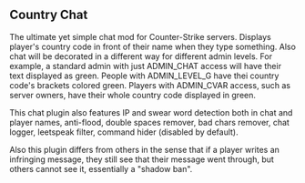 ## Country Chat

The ultimate yet simple chat mod for Counter-Strike servers. Displays player's country code in front of their name when they type something. Also chat will be decorated in a different way for different admin levels. For example, a standard admin with just ADMIN_CHAT access will have their text displayed as green. People with ADMIN_LEVEL_G have thei country code's brackets colored green. Players with ADMIN_CVAR access, such as server owners, have their whole country code displayed in green.

This chat plugin also features IP and swear word detection both in chat and player names, anti-flood, double spaces remover, bad chars remover, chat logger, leetspeak filter, command hider (disabled by default).

Also this plugin differs from others in the sense that if a player writes an infringing message, they still see that their message went through, but others cannot see it, essentially a "shadow ban".